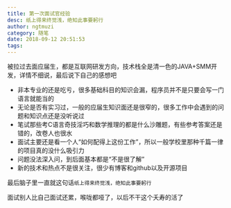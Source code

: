 ```yaml
---
title: 第一次面试官经验
desc: 纸上得来终觉浅，绝知此事要躬行
author: ngtmuzi
category: 随笔
date: 2018-09-12 20:51:53
tags:
---
```


被拉过去面应届生，都是互联网研发方向，技术栈全是清一色的JAVA+SMM开发，详情不细说，最后说下自己的感想吧

* 非本专业的还是吃亏，很多基础科目的知识会漏，程序员并不是只要会写一门语言就能当的
* 无论是否有实习过，一般的应届生知识面还是很窄的，很多工作中会遇到的问题和知识点还是没听说过
* 笔试那些考C语言奇技淫巧和数学推理的都是什么沙雕题，有些参考答案还是错的，改卷人也很水
* 面试主要还是看一个人“如何配得上这份工作”，所以一般学校里那种千篇一律的项目真的没什么吸引力
* 问题没法深入问，到后面基本都是“不是很了解”
* 新的技术和热点不是很关注，很少有博客和github以及开源项目

最后脑子里一直就这句话`纸上得来终觉浅，绝知此事要躬行`

面试别人比自己面试还累，喉咙都哑了，以后不干这个夭寿的活了